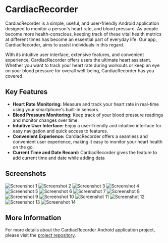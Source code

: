 # CardiacRecorder

CardiacRecorder is a simple, useful, and user-friendly Android application designed to monitor a person's heart rate, and blood pressure. As people become more health-conscious, keeping track of these vital health metrics at different times has become an essential part of everyday life. Our app, CardiacRecorder, aims to assist individuals in this regard.

With its intuitive user interface, extensive features, and convenient experience, CardiacRecorder offers users the ultimate heart assistant. Whether you want to track your heart rate during workouts or keep an eye on your blood pressure for overall well-being, CardiacRecorder has you covered.

## Key Features

- **Heart Rate Monitoring:** Measure and track your heart rate in real-time using your smartphone's built-in sensors.
- **Blood Pressure Monitoring:** Keep track of your blood pressure readings and monitor changes over time.
- **Intuitive User Interface:** Enjoy a user-friendly and intuitive interface for easy navigation and quick access to features.
- **Convenient Experience:** CardiacRecorder offers a seamless and convenient user experience, making it easy to monitor your heart health on the go.
- **Current Time and Date Record:** CardiacRecorder gives the feature to add current time and date while adding data

## Screenshots

![Screenshot 1](https://github.com/mubtashim32/CardiacRecorder/assets/60877162/a9ee36c9-a5d2-497d-9aca-3fb7e1fb9923)
![Screenshot 2](https://github.com/mubtashim32/CardiacRecorder/assets/60877162/79498658-94ba-4d16-94de-7cb0775e4ff8)
![Screenshot 3](https://github.com/mubtashim32/CardiacRecorder/assets/60877162/364c27df-cbcb-4b4d-a46c-80015c21d62d)
![Screenshot 4](https://github.com/mubtashim32/CardiacRecorder/assets/60877162/a639b7cc-c5d5-4052-8d79-eea11c542af6)
![Screenshot 5](https://github.com/mubtashim32/CardiacRecorder/assets/60877162/dcb75f2b-00a8-4818-b29b-cbcc302404f0)
![Screenshot 6](https://github.com/mubtashim32/CardiacRecorder/assets/60877162/06c2e320-d22b-41f1-9193-573b1077306c)
![Screenshot 7](https://github.com/mubtashim32/CardiacRecorder/assets/60877162/00968f0a-4b75-42bf-9a9a-adfe01215d72)
![Screenshot 8](https://github.com/mubtashim32/CardiacRecorder/assets/60877162/cf28e937-63dd-4282-b0d9-41a7330f022b)
![Screenshot 9](https://github.com/mubtashim32/CardiacRecorder/assets/60877162/470cf4ca-330d-452b-bea9-b683d611570d)
![Screenshot 10](https://github.com/mubtashim32/CardiacRecorder/assets/60877162/bf76f291-d2eb-4432-b5cc-67d39142142a)
![Screenshot 11](https://github.com/mubtashim32/CardiacRecorder/assets/60877162/39ef6008-cbe9-49bd-a735-655b61f62b94)
![Screenshot 12](https://github.com/mubtashim32/CardiacRecorder/assets/60877162/bf79cc85-1f35-4aae-9a94-78f7e50a1da8)
![Screenshot 13](https://github.com/mubtashim32/CardiacRecorder/assets/60877162/7aa1bf3d-1e79-48f9-8d3b-77d84861a181)
![Screenshot 14](https://github.com/mubtashim32/CardiacRecorder/assets/60877162/376816c3-285e-489f-8fb2-ab61ca7d2a10)

## More Information

For more details about the CardiacRecorder Android application project, please visit the [project repository](https://github.com/mubtashim32/CardiacRecorder).
